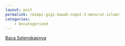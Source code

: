 ```yaml
---
layout: post
permalink: /mimpi-gigi-bawah-copot-2-menurut-islam/
categories:
    - Uncategorized
---
```


[Baca Selengkapnya](/03)